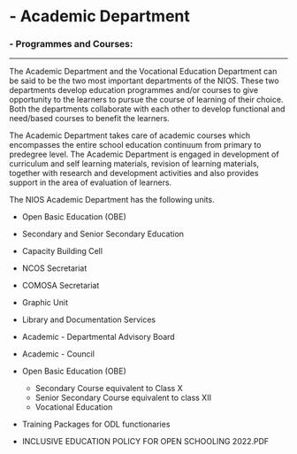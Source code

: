 # - **Academic Department**

### - Programmes and Courses:

---

The Academic Department and the Vocational Education Department can be said to be the two most important departments of the NIOS. These two departments develop education programmes and/or courses to give opportunity to the learners to pursue the course of learning of their choice. Both the departments collaborate with each other to develop functional and need/based courses to benefit the learners.

The Academic Department takes care of academic courses which encompasses the entire school education continuum from primary to predegree level. The Academic Department is engaged in development of curriculum and self learning materials, revision of learning materials, together with research and development activities and also provides support in the area of evaluation of learners.

The NIOS Academic Department has the following units.

- Open Basic Education (OBE)
- Secondary and Senior Secondary Education
- Capacity Building Cell
- NCOS Secretariat
- COMOSA Secretariat
- Graphic Unit
- Library and Documentation Services

- Academic - Departmental Advisory Board
- Academic - Council
- Open Basic Education (OBE)
  - Secondary Course equivalent to Class X
  - Senior Secondary Course equivalent to class XII
  - Vocational Education
- Training Packages for ODL functionaries
- INCLUSIVE EDUCATION POLICY FOR OPEN SCHOOLING 2022.PDF
